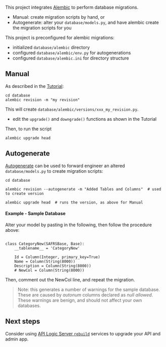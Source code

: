 This project integrates [Alembic](https://alembic.sqlalchemy.org/en/latest/index.html) to perform database migrations.
* Manual: create migration scripts by hand, or
* Autogenerate: alter your `database/models.py`, and have alembic create the migration scripts for you

This project is preconfigured for alembic migrations:
* initialized `database/alembic` directory
* configured `database/alembic/env.py` for autogenerations
* configured `database/alembic.ini` for directory structure

## Manual
As described in the [Tutorial](https://alembic.sqlalchemy.org/en/latest/tutorial.html):
```
cd database
alembic revision -m "my revision"
```
This will create `database/alembic/versions/xxx_my_revision.py`.
* edit the `upgrade()` and `downgrade()` functions as shown in the Tutorial

Then, to run the script
```
alembic upgrade head
```

## Autogenerate
[Autogenerate](https://alembic.sqlalchemy.org/en/latest/autogenerate.html) can be used to forward engineer an altered `database/models.py` to create migration scripts:
```
cd database

alembic revision --autogenerate -m "Added Tables and Columns"  # used to create version

alembic upgrade head  # runs the version, as above for Manual
```

#### Example - Sample Database

Alter your model by pasting in the following, then follow the procedure above:
```

class CategoryNew(SAFRSBase, Base):
    __tablename__ = 'CategoryNew'

    Id = Column(Integer, primary_key=True)
    Name = Column(String(8000))
    Description = Column(String(8000))
    # NewCol = Column(String(8000))
```

Then, comment out the NewCol line, and repeat the migration.

   > Note: this generates a number of warnings for the sample database.  These are caused by _autonum_ columns declared as _null allowed_.  These warnings are benign, and should not affect your own databases.

## Next steps
Consider using [API Logic Server `rebuild`](https://github.com/valhuber/ApiLogicServer/wiki#rebuilding) services to upgrade your API and admin app.